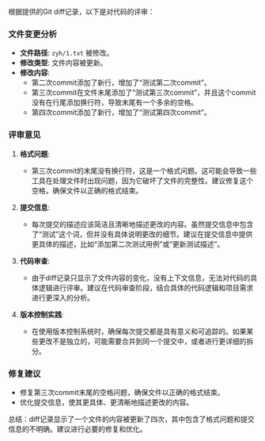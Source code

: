 根据提供的Git diff记录，以下是对代码的评审：

### 文件变更分析
- **文件路径**: `zyh/1.txt` 被修改。
- **修改类型**: 文件内容被更新。
- **修改内容**:
  - 第二次commit添加了新行，增加了“测试第二次commit”。
  - 第三次commit在文件末尾添加了“测试第三次commit”，并且这个commit没有在行尾添加换行符，导致末尾有一个多余的空格。
  - 第四次commit添加了新行，增加了“测试第四次commit”。

### 评审意见
1. **格式问题**:
   - 第三次commit的末尾没有换行符，这是一个格式问题。这可能会导致一些工具在处理文件时出现问题，因为它破坏了文件的完整性。建议修复这个空格，确保文件以正确的格式结束。

2. **提交信息**:
   - 每次提交的描述应该简洁且清晰地描述更改的内容。虽然提交信息中包含了“测试”这个词，但并没有具体说明更改的细节。建议在提交信息中提供更具体的描述，比如“添加第二次测试用例”或“更新测试描述”。

3. **代码审查**:
   - 由于diff记录只显示了文件内容的变化，没有上下文信息，无法对代码的具体逻辑进行评审。建议在代码审查阶段，结合具体的代码逻辑和项目需求进行更深入的分析。

4. **版本控制实践**:
   - 在使用版本控制系统时，确保每次提交都是具有意义和可追踪的。如果某些更改不是独立的，可能需要合并到同一个提交中，或者进行更详细的拆分。

### 修复建议
- 修复第三次commit末尾的空格问题，确保文件以正确的格式结束。
- 优化提交信息，使其更具体、更清晰地描述更改的内容。

总结：diff记录显示了一个文件的内容被更新了四次，其中包含了格式问题和提交信息的不明确。建议进行必要的修复和优化。